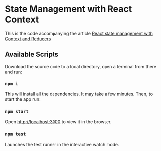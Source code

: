 # State Management with React Context

This is the code accompanying the article [React state management with Context and Reducers](react-state-management-with-context.md)

## Available Scripts

Download the source code to a local directory, open a terminal from there and run:

### `npm i`

This will install all the dependencies. It may take a few minutes. Then, to start the app run:

### `npm start`

Open [http://localhost:3000](http://localhost:3000) to view it in the browser.

### `npm test`

Launches the test runner in the interactive watch mode.
